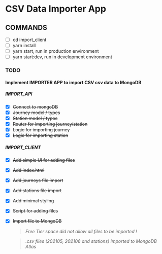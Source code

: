 # CSV Data Importer App

## COMMANDS

- [ ] cd import_client
- [ ] yarn install
- [ ] yarn start, run in production environment
- [ ] yarn start:dev, run in development environment

### TODO

#### Implement IMPORTER APP to import CSV csv data to MongoDB

##### IMPORT_API

- [x] ~~Connect to mongoDB~~
- [x] ~~Journey model / types~~
- [x] ~~Station model / types~~
- [x] ~~Router for importing journey/station~~
- [x] ~~Logic for importing journey~~
- [x] ~~Logic for importing station~~

##### IMPORT_CLIENT

- [x] ~~Add simple UI for adding files~~
- [x] ~~Add index.html~~
- [x] ~~Add journeys file import~~
- [x] ~~Add stations file import~~
- [x] ~~Add minimal styling~~
- [x] ~~Script for adding files~~

- [x] ~~Import file to MongoDB~~

  > _Free Tier space did not allow all files to be imported !_<br/>

  > _.csv files (202105, 202106 and stations) imported to MongoDB Atlas_
